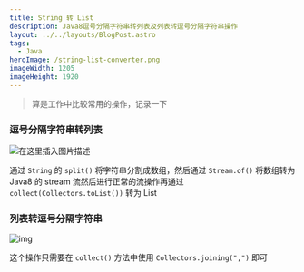 ```yaml
---
title: String 转 List
description: Java8逗号分隔字符串转列表及列表转逗号分隔字符串操作
layout: ../../layouts/BlogPost.astro
tags:
  - Java
heroImage: /string-list-converter.png
imageWidth: 1205
imageHeight: 1920
---
```


> 算是工作中比较常用的操作，记录一下

### 逗号分隔字符串转列表

![在这里插入图片描述](https://ahogek.com/uploads/img/20231029/20210401110024955.png)

通过 `String` 的 `split()` 将字符串分割成数组，然后通过 `Stream.of()` 将数组转为 Java8 的 stream 流然后进行正常的流操作再通过 `collect(Collectors.toList())` 转为 List

### 列表转逗号分隔字符串

![img](https://ahogek.com/uploads/img/20231029/20210401140900837.png)

这个操作只需要在 `collect()` 方法中使用 `Collectors.joining(",")` 即可
